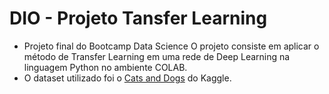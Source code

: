 # DIO - Projeto Tansfer Learning

- Projeto final do Bootcamp Data Science
O projeto consiste em aplicar o método de Transfer Learning em uma rede de Deep Learning na linguagem Python no ambiente COLAB.  
- O dataset utilizado foi o [Cats and Dogs](https://www.tensorflow.org/datasets/catalog/cats_vs_dogs. ) do Kaggle.

